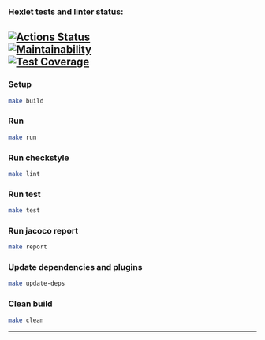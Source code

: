 ### Hexlet tests and linter status:
[![Actions Status](https://github.com/sergeinov/java-project-71/workflows/hexlet-check/badge.svg)](https://github.com/sergeinov/java-project-71/actions) <br>
[![Maintainability](https://api.codeclimate.com/v1/badges/8bda04939d49c6823e8f/maintainability)](https://codeclimate.com/github/sergeinov/java-project-71/maintainability) <br>
[![Test Coverage](https://api.codeclimate.com/v1/badges/8bda04939d49c6823e8f/test_coverage)](https://codeclimate.com/github/sergeinov/java-project-71/test_coverage) <br>
---

### Setup
```sh
make build
```

### Run
```sh
make run
```

### Run checkstyle
```sh
make lint
```

### Run test
```sh
make test
```

### Run jacoco report
```sh
make report
```

### Update dependencies and plugins
```sh
make update-deps
```

### Clean build
```sh
make clean
```

---